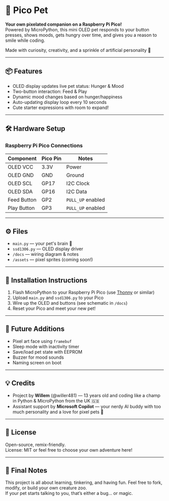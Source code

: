 # 🐾 Pico Pet

**Your own pixelated companion on a Raspberry Pi Pico!**  
Powered by MicroPython, this mini OLED pet responds to your button presses, shows moods, gets hungry over time, and gives you a reason to smile while coding.

Made with curiosity, creativity, and a sprinkle of artificial personality 🍭

---

## 📦 Features

- OLED display updates live pet status: Hunger & Mood
- Two-button interaction: Feed & Play
- Dynamic mood changes based on hunger/happiness
- Auto-updating display loop every 10 seconds
- Cute starter expressions with room to expand!

---

## 🛠 Hardware Setup

### Raspberry Pi Pico Connections

| Component      | Pico Pin | Notes              |
|----------------|----------|--------------------|
| OLED VCC       | 3.3V     | Power              |
| OLED GND       | GND      | Ground             |
| OLED SCL       | GP17     | I2C Clock          |
| OLED SDA       | GP16     | I2C Data           |
| Feed Button    | GP2      | `PULL_UP` enabled  |
| Play Button    | GP3      | `PULL_UP` enabled  |

---

## ⚙️ Files

- `main.py` — your pet's brain 🧠
- `ssd1306.py` — OLED display driver
- `/docs` — wiring diagram & notes
- `/assets` — pixel sprites (coming soon!)

---

## 📂 Installation Instructions

1. Flash MicroPython to your Raspberry Pi Pico (use [Thonny](https://thonny.org) or similar)
2. Upload `main.py` and `ssd1306.py` to your Pico
3. Wire up the OLED and buttons (see schematic in `/docs`)
4. Reset your Pico and meet your new pet!

---

## 🌱 Future Additions

- Pixel art face using `framebuf`
- Sleep mode with inactivity timer
- Save/load pet state with EEPROM
- Buzzer for mood sounds
- Naming screen on boot

---

## 💡 Credits

- Project by **Willem** (@willer481) — 13 years old and coding like a champ in Python & MicroPython from the UK 🇬🇧  
- Assistant support by **Microsoft Copilot** — your nerdy AI buddy with too much personality and a love for pixel pets 👾

---

## 📜 License

Open-source, remix-friendly.  
License: MIT or feel free to choose your own adventure here!

---

## 🎉 Final Notes

This project is all about learning, tinkering, and having fun. Feel free to fork, modify, or build your own creature zoo.  
If your pet starts talking to you, that’s either a bug… or magic.

